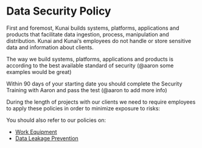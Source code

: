 # Data Security Policy
First and foremost, Kunai builds systems, platforms, applications and products that facilitate data ingestion, process, manipulation and distribution. Kunai and Kunai’s employees do not handle or store sensitive data and information about clients.

The way we build systems, platforms, applications and products is according to the best available standard of security (@aaron some examples would be great)

Within 90 days of your starting date you should complete the Security Training with Aaron and pass the test (@aaron to add more info)

During the length of projects with our clients we need to require employees to apply these policies in order to minimize exposure to risks:

You should also refer to our policies on:
* [Work Equipment](https://github.com/kunai-consulting/handbook/blob/master/Employment%20Policies/Work%20Equipment.md)
* [Data Leakage Prevention](https://github.com/kunai-consulting/handbook/blob/master/Employment%20Policies/Data%20Leakage%20Prevention.md)
